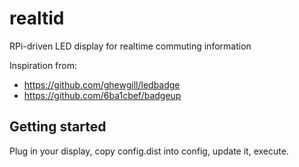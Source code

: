 # realtid
RPi-driven LED display for realtime commuting information

Inspiration from:
* https://github.com/ghewgill/ledbadge
* https://github.com/6ba1cbef/badgeup

Getting started
----------
Plug in your display, copy config.dist into config, update it, execute.
